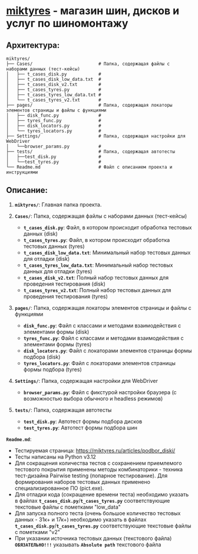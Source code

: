 # [miktyres](https://miktyres.ru/) - магазин шин, дисков и услуг по шиномонтажу

## Архитектура: 
````````````````````````````````````````````````````````````````````````````````````
miktyres/
├── Cases/                         # Папка, содержащая файлы с наборами данных (тест-кейсы)
│   ├── t_cases_disk.py            #
│   ├── t_cases_disk_low_data.txt  #
│   ├── t_cases_disk_v2.txt        #
│   ├── t_cases_tyres.py           #
│   ├── t_cases_tyres_low_data.txt #
│   └── t_cases_tyres_v2.txt       #
├── pages/                         # Папка, содержащая локаторы элементов страницы и файлы с функциями
│   ├── disk_func.py               #
│   ├── tyres_func.py              #
│   ├── disk_locators.py           #
│   └── tyres_locators.py          #
├── Settings/                      # Папка, содержащая настройки для WebDriver
│   └──browser_params.py           #
├── tests/                         # Папка, содержащая автотесты
│   ├──test_disk.py                #
│   └──test_tyres.py               #
└── Readme.md                      # Файл с описанием проекта и инструкциями
````````````````````````````````````````````````````````````````````````````````````

## Описание:

1) **`miktyres/`**: Главная папка проекта.

2) **`Cases/`**: Папка, содержащая файлы с наборами данных (тест-кейсы)

      - **`t_cases_disk.py`**:            Файл, в котором происходит обработка тестовых данных (disk)
      - **`t_cases_tyres.py`**:           Файл, в котором происходит обработка тестовых данных (tyres)
      - **`t_cases_disk_low_data.txt`**:  Минимальный набор тестовых данных для отладки (disk)
      - **`t_cases_tyres_low_data.txt`**: Минимальный набор тестовых данных для отладки (tyres)
      - **`t_cases_disk_v2.txt`**:        Полный набор тестовых данных для проведения тестирования (disk)
      - **`t_cases_tyres_v2.txt`**:       Полный набор тестовых данных для проведения тестирования (tyres)

3) **`pages/`**: Папка, содержащая локаторы элементов страницы и файлы с функциями

      - **`disk_func.py`**:               Файл с классами и методами взаимодействия с элементами формы (disk)
      - **`tyres_func.py`**:              Файл с классами и методами взаимодействия с элементами формы (tyres)
      - **`disk_locators.py`**:           Файл с локаторами элементов страницы формы подбора (disk)
      - **`tyres_locators.py`**:          Файл с локаторами элементов страницы формы подбора (tyres)

4) **`Settings/`**: Папка, содержащая настройки для WebDriver
   
      - **`browser_params.py`**:          Файл с фикстурой настройки браузера (с возможностью выбора обычного и headless режимов)

5) **`tests/`**: Папка, содержащая автотесты
   
      - **`test_disk.py`**:               Автотест формы подбора дисков
      - **`test_tyres.py`**:              Автотест формы подбора шин

**`Readme.md`**:

- Тестируемая страница: https://miktyres.ru/articles/podbor_diski/
- Тесты написаны на Python v3.12 
- Для сокращения количества тестов с сохранением приемлемого тестового покрытия применены методы комбинаторики - техника тест-дизайна Pairwise testing (попарное тестирование). Для формирования наборов           тестовых данных применено специализированное ПО (pict.exe).
- Для отладки кода (сокращение времени теста) необходимо указать в файлах **`t_cases_disk.py`**/**`t_cases_tyres.py`** соответствующие текстовые файлы с пометками "low_data"
- Для запуска полного теста (очень большое количество тестовых данных - 31к+ и 17к+) необходимо указать в файлах **`t_cases_disk.py`**/**`t_cases_tyres.py`** соответствующие текстовые файлы с пометками "v2"
- При указании источника тестовых данных (текстового файла) **`ОБЯЗАТЕЛЬНО!!!`** указывать **`Absolute path`** текстового файла
